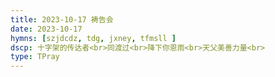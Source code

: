 ```yaml
---
title: 2023-10-17 祷告会
date: 2023-10-17
hymns: [szjdcdz, tdg, jxney, tfmsll ]
dscp: 十字架的传达者<br>同渡过<br>降下你恩雨<br>天父美善力量<br>
type: TPray
---
```



